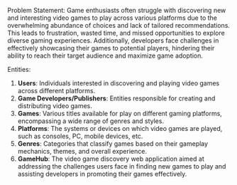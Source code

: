 Problem Statement:
Game enthusiasts often struggle with discovering new and interesting video games to play across various platforms due to the overwhelming abundance of choices and lack of tailored recommendations. This leads to frustration, wasted time, and missed opportunities to explore diverse gaming experiences. Additionally, developers face challenges in effectively showcasing their games to potential players, hindering their ability to reach their target audience and maximize game adoption.

Entities:
1. **Users**: Individuals interested in discovering and playing video games across different platforms.
2. **Game Developers/Publishers**: Entities responsible for creating and distributing video games.
3. **Games**: Various titles available for play on different gaming platforms, encompassing a wide range of genres and styles.
4. **Platforms**: The systems or devices on which video games are played, such as consoles, PC, mobile devices, etc.
5. **Genres**: Categories that classify games based on their gameplay mechanics, themes, and overall experience.
6. **GameHub**: The video game discovery web application aimed at addressing the challenges users face in finding new games to play and assisting developers in promoting their games effectively.